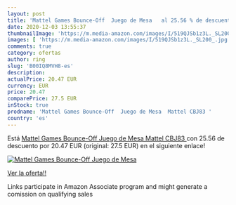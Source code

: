 ```yaml
---
layout: post
title: 'Mattel Games Bounce-Off  Juego de Mesa   al 25.56 % de descuento'
date: 2020-12-03 13:55:37
thumbnailImage: 'https://m.media-amazon.com/images/I/519QJSb1z3L._SL200_.jpg'
images: [ 'https://m.media-amazon.com/images/I/519QJSb1z3L._SL200_.jpg' ]
comments: true
category: ofertas
author: ring
slug: 'B00IQ8MVH8-es'
description:
actualPrice: 20.47 EUR
currency: EUR
price: 20.47
comparePrice: 27.5 EUR
inStock: true
prodname: 'Mattel Games Bounce-Off  Juego de Mesa  Mattel CBJ83 '
country: 'es'
---
```


Está [Mattel Games Bounce-Off  Juego de Mesa  Mattel CBJ83 ](https://www.amazon.es/dp/B00IQ8MVH8/?tag=tolees-21) con 25.56 de descuento por 20.47 EUR (original: 27.5 EUR) en el siguiente enlace!

[![Mattel Games Bounce-Off  Juego de Mesa  ](https://m.media-amazon.com/images/I/519QJSb1z3L._SL200_.jpg)](https://www.amazon.es/dp/B00IQ8MVH8/?tag=tolees-21)

[Ver la oferta!!](https://www.amazon.es/dp/B00IQ8MVH8/?tag=tolees-21)

Links participate in Amazon Associate program and might generate a comission on qualifying sales


